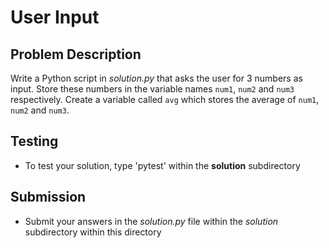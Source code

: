 # User Input

## Problem Description
Write a Python script in *solution.py* that asks the user for 3 numbers as input. Store these numbers in the variable names `num1`, `num2` and `num3` respectively.
Create a variable called `avg` which stores the average of `num1`, `num2` and `num3`.

## Testing
* To test your solution, type 'pytest' within the **solution** subdirectory

## Submission
* Submit your answers in the *solution.py* file within the *solution* subdirectory within this directory
